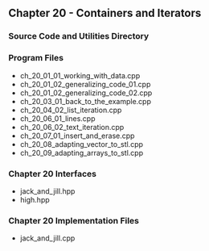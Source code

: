 ## Chapter 20 - Containers and Iterators
### Source Code and Utilities Directory

### Program Files
* ch\_20\_01\_01\_working\_with\_data.cpp
* ch\_20\_01\_02\_generalizing\_code\_01.cpp
* ch\_20\_01\_02\_generalizing\_code\_02.cpp
* ch\_20\_03\_01\_back\_to\_the\_example.cpp
* ch\_20\_04\_02\_list\_iteration.cpp
* ch\_20\_06\_01\_lines.cpp
* ch\_20\_06\_02\_text\_iteration.cpp
* ch\_20\_07\_01\_insert\_and\_erase.cpp
* ch\_20\_08\_adapting\_vector\_to\_stl.cpp
* ch\_20\_09\_adapting\_arrays\_to\_stl.cpp 

### Chapter 20 Interfaces
* jack\_and\_jill.hpp
* high.hpp

### Chapter 20 Implementation Files
* jack\_and\_jill.cpp
